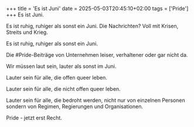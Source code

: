 +++
title = 'Es ist Juni'
date = 2025-05-03T20:45:10+02:00
tags = ['Pride']
+++
Es ist Juni.

Es ist ruhig, ruhiger als sonst ein Juni.
Die Nachrichten? Voll mit Krisen, Streits und Krieg.

Es ist ruhig, ruhiger als sonst ein Juni.

Die #Pride-Beiträge von Unternehmen leiser, verhaltener oder gar nicht da.

Wir müssen laut sein, lauter als sonst im Juni.

Lauter sein für alle, die offen queer leben.

Lauter sein für alle, die nicht offen queer leben.

Lauter sein für alle, die bedroht werden, nicht nur von einzelnen Personen sondern von Regimen, Regierungen und Organisationen. 

Pride - jetzt erst Recht.
